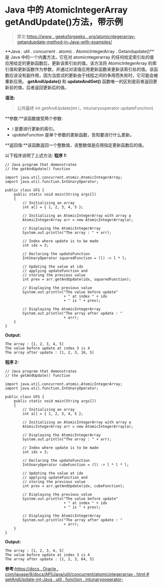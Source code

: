 # Java 中的 AtomicIntegerArray getAndUpdate()方法，带示例

> 原文:[https://www . geeksforgeeks . org/atomicntegerarray-getandupdate-method-in-Java-with-examples/](https://www.geeksforgeeks.org/atomicintegerarray-getandupdate-method-in-java-with-examples/)

**Java . util . concurrent . atomic . AtomicIntegerArray . Getandupdate()**是 Java 中的一个内置方法，它在对 atomicntegerarray 的任何给定索引处的值应用给定的更新函数后，更新该索引处的值。该方法将 AtomicIntegerArray 的索引值和更新函数作为参数，并通过对该值应用更新函数来更新该索引处的值。该函数应该没有副作用，因为当尝试的更新由于线程之间的争用而失败时，它可能会被重新应用。 **getAndUpdate()** 和 **updateAndGet()** 函数唯一的区别是前者返回更新前的值，后者返回更新后的值。

**语法:**

> 公共最终 int getAndUpdate(int i，intunaryooperator updateFunction)

 **参数:**该函数接受两个参数:

*   *i* 是要进行更新的索引。
*   *updateFunction* 是单个参数的更新函数，告知要进行什么更新。

**返回值:**该函数返回一个整数值，该整数值是应用指定更新函数后的值。

以下程序说明了上述方法:
**程序 1:**

```
// Java program that demonstrates
// the getAndUpdate() function

import java.util.concurrent.atomic.AtomicIntegerArray;
import java.util.function.IntUnaryOperator;

public class GFG {
    public static void main(String args[])
    {
        // Initializing an array
        int a[] = { 1, 2, 3, 4, 5 };

        // Initializing an AtomicIntegerArray with array a
        AtomicIntegerArray arr = new AtomicIntegerArray(a);

        // Displaying the AtomicIntegerArray
        System.out.println("The array : " + arr);

        // Index where update is to be made
        int idx = 3;

        // Declaring the updateFunction
        IntUnaryOperator squaredFunction = (l) -> l * l;

        // Updating the value at idx
        // applying updateFunction and
        // storing the previous value
        int prev = arr.getAndUpdate(idx, squaredFunction);

        // Displaying the previous value
        System.out.println("The value before update"
                           + " at index " + idx
                           + " is " + prev);

        // Displaying the AtomicIntegerArray
        System.out.println("The array after update : "
                           + arr);
    }
}
```

**Output:**

```
The array : [1, 2, 3, 4, 5]
The value before update at index 3 is 4
The array after update : [1, 2, 3, 16, 5]

```

**程序 2:**

```
// Java program that demonstrates
// the getAndUpdate() function

import java.util.concurrent.atomic.AtomicIntegerArray;
import java.util.function.IntUnaryOperator;

public class GFG {
    public static void main(String args[])
    {
        // Initializing an array
        int a[] = { 1, 2, 3, 4, 5 };

        // Initializing an AtomicIntegerArray with array a
        AtomicIntegerArray arr = new AtomicIntegerArray(a);

        // Displaying the AtomicIntegerArray
        System.out.println("The array : " + arr);

        // Index where update is to be made
        int idx = 3;

        // Declaring the updateFunction
        IntUnaryOperator cubeFunction = (l) -> l * l * l;

        // Updating the value at idx
        // applying updateFunction and
        // storing the previous value
        int prev = arr.getAndUpdate(idx, cubeFunction);

        // Displaying the previous value
        System.out.println("The value before update"
                           + " at index " + idx
                           + " is " + prev);

        // Displaying the AtomicIntegerArray
        System.out.println("The array after update : "
                           + arr);
    }
}
```

**Output:**

```
The array : [1, 2, 3, 4, 5]
The value before update at index 3 is 4
The array after update : [1, 2, 3, 64, 5]

```

**参考:**[https://docs . Oracle . com/javase/8/docs/API/Java/util/concurrent/atomicintegerarray . html # getAndUpdate-int-Java . util . function . intunaryooperator-](https://docs.oracle.com/javase/8/docs/api/java/util/concurrent/atomic/AtomicIntegerArray.html#getAndUpdate-int-java.util.function.IntUnaryOperator-)